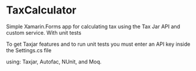 # TaxCalculator
Simple Xamarin.Forms app for calculating tax using the Tax Jar API and custom service. With unit tests

To get Taxjar features and to run unit tests you must enter an API key inside the Settings.cs file

using: Taxjar, Autofac, NUnit, and Moq.
